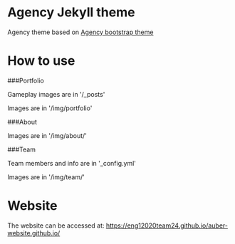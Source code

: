 Agency Jekyll theme
====================

Agency theme based on [Agency bootstrap theme ](https://startbootstrap.com/template-overviews/agency/)

# How to use

###Portfolio 

Gameplay images are in '/_posts'

Images are in '/img/portfolio'

###About

Images are in '/img/about/'

###Team

Team members and info are in '_config.yml'

Images are in '/img/team/'


# Website
The website can be accessed at: https://eng12020team24.github.io/auber-website.github.io/
